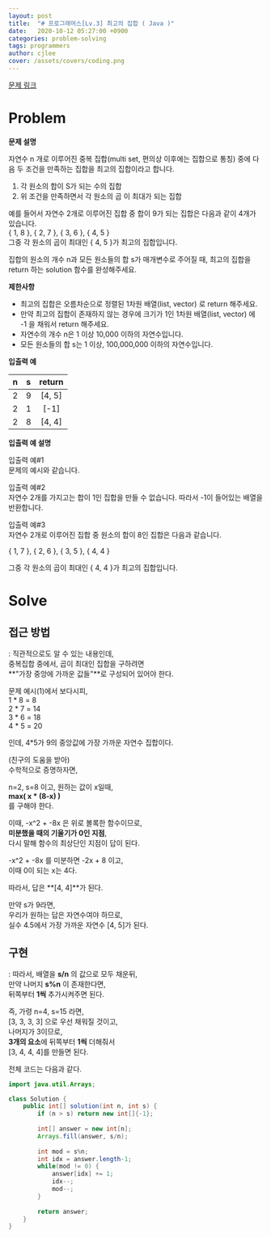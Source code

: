 ```yaml
---
layout: post
title:  "# 프로그래머스[Lv.3] 최고의 집합 ( Java )"
date:   2020-10-12 05:27:00 +0900
categories: problem-solving
tags: programmers
author: cjlee
cover: /assets/covers/coding.png
---
```


[문제 링크](https://programmers.co.kr/learn/courses/30/lessons/12938)
# Problem

**문제 설명**  

자연수 n 개로 이루어진 중복 집합(multi set, 편의상 이후에는 집합으로 통칭) 중에 다음 두 조건을 만족하는 집합을 최고의 집합이라고 합니다.

1. 각 원소의 합이 S가 되는 수의 집합
2. 위 조건을 만족하면서 각 원소의 곱 이 최대가 되는 집합 

예를 들어서 자연수 2개로 이루어진 집합 중 합이 9가 되는 집합은 다음과 같이 4개가 있습니다.  
{ 1, 8 }, { 2, 7 }, { 3, 6 }, { 4, 5 }  
그중 각 원소의 곱이 최대인 { 4, 5 }가 최고의 집합입니다.  

집합의 원소의 개수 n과 모든 원소들의 합 s가 매개변수로 주어질 때, 최고의 집합을 return 하는 solution 함수를 완성해주세요.

**제한사항**  

* 최고의 집합은 오름차순으로 정렬된 1차원 배열(list, vector) 로 return 해주세요.
* 만약 최고의 집합이 존재하지 않는 경우에 크기가 1인 1차원 배열(list, vector) 에 -1 을 채워서 return 해주세요.
* 자연수의 개수 n은 1 이상 10,000 이하의 자연수입니다.
* 모든 원소들의 합 s는 1 이상, 100,000,000 이하의 자연수입니다.

**입출력 예**

|n|s|return|
|:--:|:--:|:--:|
|2|9|[4, 5]|
|2|1|[-1]|
|2|8|[4, 4]|


**입출력 예 설명**

입출력 예#1  
문제의 예시와 같습니다.

입출력 예#2  
자연수 2개를 가지고는 합이 1인 집합을 만들 수 없습니다. 따라서 -1이 들어있는 배열을 반환합니다.

입출력 예#3  
자연수 2개로 이루어진 집합 중 원소의 합이 8인 집합은 다음과 같습니다.

{ 1, 7 }, { 2, 6 }, { 3, 5 }, { 4, 4 }

그중 각 원소의 곱이 최대인 { 4, 4 }가 최고의 집합입니다.

# Solve

## 접근 방법
: 직관적으로도 알 수 있는 내용인데,  
중복집합 중에서, 곱이 최대인 집합을 구하려면   
**"가장 중앙에 가까운 값들"**로 구성되어 있어야 한다.

문제 예시(1)에서 보다시피,  
1 * 8 = 8  
2 * 7 = 14  
3 * 6 = 18  
4 * 5 = 20  

인데, 4*5가 9의 중앙값에 가장 가까운 자연수 집합이다.  

(친구의 도움을 받아)  
수학적으로 증명하자면,  

n=2, s=8 이고, 원하는 값이 x일때,  
**max( x * (8-x) )**  
를 구해야 한다.

이때, -x^2 + -8x 은 위로 볼록한 함수이므로,  
**미분했을 때의 기울기가 0인 지점**,  
다시 말해 함수의 최상단인 지점이 답이 된다.

-x^2 + -8x 를 미분하면 -2x + 8 이고,  
이때 0이 되는 x는 4다.

따라서, 답은 **[4, 4]**가 된다.

만약 s가 9라면,  
우리가 원하는 답은 자연수여야 하므로,    
실수 4.5에서 가장 가까운 자연수 [4, 5]가 된다.

## 구현
: 따라서, 배열을 **s/n** 의 값으로 모두 채운뒤,  
만약 나머지 **s%n** 이 존재한다면,  
뒤쪽부터 **1씩** 추가시켜주면 된다.

즉, 가령 n=4, s=15 라면,  
[3, 3, 3, 3] 으로 우선 채워질 것이고,  
나머지가 3이므로,  
**3개의 요소**에 뒤쪽부터 **1씩** 더해줘서  
[3, 4, 4, 4]를 만들면 된다.

전체 코드는 다음과 같다. 

```java
import java.util.Arrays;

class Solution {
    public int[] solution(int n, int s) {   
        if (n > s) return new int[]{-1};
        
        int[] answer = new int[n];
        Arrays.fill(answer, s/n);
        
        int mod = s%n;
        int idx = answer.length-1;
        while(mod != 0) {
            answer[idx] += 1;
            idx--;
            mod--;
        }
        
        return answer;
    }
}
```